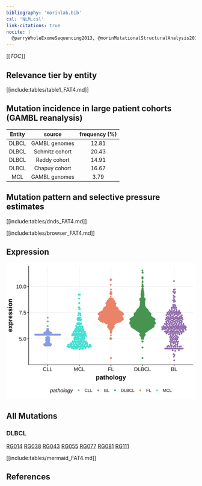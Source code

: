 ```yaml
---
bibliography: 'morinlab.bib'
csl: 'NLM.csl'
link-citations: true
nocite: |
  @parryWholeExomeSequencing2013, @morinMutationalStructuralAnalysis2013, @zhangGenomicLandscapeMantle2014, 
---
```

[[_TOC_]]


## Relevance tier by entity

[[include:tables/table1_FAT4.md]]

## Mutation incidence in large patient cohorts (GAMBL reanalysis)

|Entity|source        |frequency (%)|
|:------:|:--------------:|:-------------:|
|DLBCL |GAMBL genomes |12.81        |
|DLBCL |Schmitz cohort|20.43        |
|DLBCL |Reddy cohort  |14.91        |
|DLBCL |Chapuy cohort |16.67        |
|MCL   |GAMBL genomes | 3.79        |

## Mutation pattern and selective pressure estimates

[[include:tables/dnds_FAT4.md]]




[[include:tables/browser_FAT4.md]]

## Expression
![](images/gene_expression/FAT4_by_pathology.svg)
<!-- ORIGIN: morinMutationalStructuralAnalysis2013 -->
<!-- DLBCL: morinMutationalStructuralAnalysis2013 -->
<!-- MCL: zhangGenomicLandscapeMantle2014 -->
<!-- MZL: parryWholeExomeSequencing2013 -->

## All Mutations

### DLBCL

[RG014](https://www.bcgsc.ca/downloads/morinlab/GAMBL/Morin_2013/RG014.html)
[RG038](https://www.bcgsc.ca/downloads/morinlab/GAMBL/Morin_2013/RG038.html)
[RG043](https://www.bcgsc.ca/downloads/morinlab/GAMBL/Morin_2013/RG043.html)
[RG055](https://www.bcgsc.ca/downloads/morinlab/GAMBL/Morin_2013/RG055.html)
[RG077](https://www.bcgsc.ca/downloads/morinlab/GAMBL/Morin_2013/RG077.html)
[RG081](https://www.bcgsc.ca/downloads/morinlab/GAMBL/Morin_2013/RG081.html)
[RG111](https://www.bcgsc.ca/downloads/morinlab/GAMBL/Morin_2013/RG111.html)

[[include:tables/mermaid_FAT4.md]]

## References
